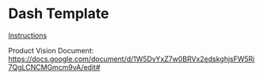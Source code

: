 # Dash Template

[Instructions](https://lambdaschool.github.io/ds/unit2/dash-template/)

Product Vision Document: https://docs.google.com/document/d/1W5DvYxZ7w0BRVx2edskghjsFW5Ri7QgLCNCMGmcm9vA/edit#
